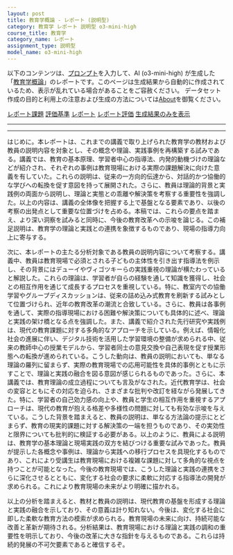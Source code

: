 ```yaml
---
layout: post
title: 教育学概論 - レポート (説明型)
category: 教育学 レポート 説明型 o3-mini-high
course_title: 教育学
category_name: レポート
assignment_type: 説明型
model_name: o3-mini-high
---
```


以下のコンテンツは、[プロンプト](https://github.com/takedatoshiyuki/synthetic_assignments/tree/main/generated/教育学/o3-mini-high/prompt_レポート-説明型.md)を入力して、AI (o3-mini-high) が生成した「[教育学概論](/contents/教育学/)」のレポートです。このページは生成結果から自動的に作成されているため、表示が乱れている場合があることをご容赦ください。
データセット作成の目的と利用上の注意および生成の方法については[About](/About)を御覧ください。

[レポート課題](../レポート課題-説明型)
[評価基準](../評価基準-説明型)
[レポート](../レポート-説明型)
[レポート評価](../レポート評価-説明型)
[生成結果のみを表示](https://github.com/takedatoshiyuki/synthetic_assignments/tree/main/generated/教育学/o3-mini-high/レポート-説明型.md)
  

***
***
  
はじめに。本レポートは、これまでの講義で取り上げられた教育学の教材および教員の説明内容を対象とし、その概念や理論、実践事例を再構築する試みである。講義では、教育の基本原理、学習者中心の指導法、内発的動機づけの理論などが紹介され、それぞれの事例は教育現場における実際の課題解決に向けた意義を有していた。これらの説明は、従来の一方向的伝達から、対話的かつ協働的な学びへの転換を促す意図を持って展開された。さらに、教員は理論的背景と実践例の両面から説明し、理論と実態との乖離や解決策を考察する重要性を強調した。以上の内容は、講義の全体像を把握する上で基盤となる要素であり、以後の考察の出発点として重要な位置づけを占める。本稿では、これらの要点を踏まえ、より深い洞察を試みると同時に、今後の教育改革への示唆を論じる。この補足説明は、教育学の理論と実践との連携を象徴するものであり、現場の指導力向上に寄与する。

次に、本レポートの主たる分析対象である教員の説明内容について考察する。講義中、教員は教育現場で必須とされる子どもの主体性を引き出す指導法を例示し、その背景にはデューイやヴィゴツキーらの実践重視の理論が横たわっていると解説した。これらの理論は、学習者が自らの経験を通して知識を獲得し、社会との相互作用を通じて成長するプロセスを重視している。特に、教室内での協働学習やグループディスカッションは、従来の詰め込み式教育を刷新する試みとして位置づけられ、近年の教育改革の潮流と合致している。さらに、教員は各事例を通して、実際の指導現場における困難や解決策についても具体的に述べ、理論と実践の架け橋となる点を強調した。また、講義で紹介された先行研究や実践例は、現代の教育課題に対する多角的なアプローチを示している。例えば、情報化社会の進展に伴い、デジタル技術を活用した学習環境の整備が求められる中、従来の教師中心の授業モデルから、学習者同士の意見交換や自己表現を促す授業形態への転換が進められている。こうした動向は、教員の説明においても、単なる理論の羅列に留まらず、実際の教育現場での応用可能性を具体的事例とともに示すことで、理論と実践の融合を図る意図が感じられるものであった。さらに、本講義では、教育理論の成立過程についても言及がなされた。近代教育学は、社会の変容とともにその対応を迫られ、さまざまな批判や改訂を経ながら発展してきた。特に、学習者の自己効力感の向上や、教員と学生の相互作用を重視するアプローチは、現代の教育が抱える格差や多様性の問題に対しても有効な示唆を与えている。こうした背景を踏まえると、教員の説明は、単なる方法論の提示にとどまらず、教育の現実的課題に対する解決策の一端を担うものであり、その実効性と限界についても批判的に検証する必要がある。以上のように、教員による説明は、教育学の基本理論と現場実践の双方を結びつける重要な試みであった。教員が提示した各概念や事例は、理論から実践への移行プロセスを具現化するものであり、これにより受講生は教育現場における複雑な課題に対して多角的な視点を持つことが可能となった。今後の教育現場では、こうした理論と実践の連携をさらに深化させるとともに、変化する社会の要求に柔軟に対応する指導法の開発が求められる。これにより教育現場の未来がより明確に描かれる。

以上の分析を踏まえると、教材と教員の説明は、現代教育の基盤を形成する理論と実践の融合を示しており、その意義は計り知れない。今後は、変化する社会に即した柔軟な教育方法の模索が求められる。教育現場の未来に向け、持続可能な改善と革新が期待される。分析結果は、教育現場における理論と実践の調和の重要性を明示しており、今後の改革に大きな指針を与えるものである。これらは持続的発展の不可欠要素であると確信するぞ。
